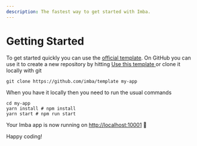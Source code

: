 ```yaml
---
description: The fastest way to get started with Imba.
---
```


# Getting Started

To get started quickly you can use the [official template](https://github.com/imba/template). On GitHub you can use it to create a new repository by hitting [Use this template ](https://github.com/imba/template/generate)or clone it locally with git

```text
git clone https://github.com/imba/template my-app
```

When you have it locally then you need to run the usual commands

```text
cd my-app
yarn install # npm install
yarn start # npm run start
```

Your Imba app is now running on [http://localhost:10001](http://localhost:10001%20) 🥳

Happy coding!

